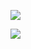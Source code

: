 [![](https://github-readme-stats.vercel.app/api?username=HenryWJL)](https://github.com/HenryWJL/github-readme-stats)

[![](https://github-readme-stats.vercel.app/api/top-langs/?username=HenryWJL&layout=compact)](https://github.com/HenryWJL/github-readme-stats)

